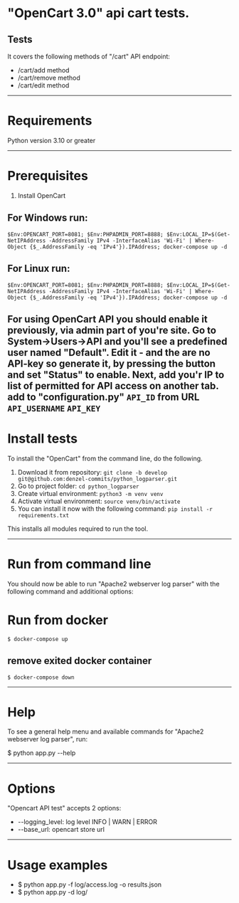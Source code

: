 # "OpenCart 3.0" api cart tests.



## Tests
It covers the following methods of "/cart" API endpoint:
- /cart/add method
- /cart/remove method
- /cart/edit method


---
# Requirements

Python version 3.10 or greater

---

# Prerequisites

1. Install OpenCart
## For Windows run:
``$Env:OPENCART_PORT=8081; $Env:PHPADMIN_PORT=8888; $Env:LOCAL_IP=$(Get-NetIPAddress -AddressFamily IPv4 -InterfaceAlias 'Wi-Fi' | Where-Object {$_.AddressFamily -eq 'IPv4'}).IPAddress; docker-compose up -d``

## For Linux run:
``$Env:OPENCART_PORT=8081; $Env:PHPADMIN_PORT=8888; $Env:LOCAL_IP=$(Get-NetIPAddress -AddressFamily IPv4 -InterfaceAlias 'Wi-Fi' | Where-Object {$_.AddressFamily -eq 'IPv4'}).IPAddress; docker-compose up -d``

For using OpenCart API you should enable it previously, via admin part of you're site. Go to System->Users->API and you'll see a predefined user named "Default". Edit it - and the are no API-key so generate it, by pressing the button and set "Status" to enable.
Next, add you'r IP to list of permitted for API access on another tab.
add to "configuration.py"
``API_ID`` from URL
``API_USERNAME``
``API_KEY``
---

# Install tests

To install the "OpenCart" from the command line, do the following.

1. Download it from repository: `git clone -b develop git@github.com:denzel-commits/python_logparser.git`
2. Go to project folder: `cd python_logparser`
3. Create virtual environment: `python3 -m venv venv`
4. Activate virtual environment: `source venv/bin/activate`
5. You can install it now with the following command: `pip install -r requirements.txt`

This installs all modules required to run the tool.

---

# Run from command line

You should now be able to run "Apache2 webserver log parser" with the following command and additional options:


# Run from docker
``$ docker-compose up``

## remove exited docker container
``$ docker-compose down``

---

# Help

To see a general help menu and available commands for "Apache2 webserver log parser", run:

$ python app.py --help

---

# Options

"Opencart API test" accepts 2 options:

* --logging_level: log level INFO | WARN | ERROR
* --base_url: opencart store url

---

# Usage examples

* $ python app.py -f log/access.log -o results.json
* $ python app.py -d log/